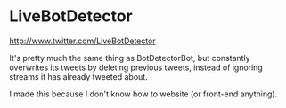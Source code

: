 LiveBotDetector
===============

http://www.twitter.com/LiveBotDetector

It's pretty much the same thing as BotDetectorBot, but constantly overwrites
its tweets by deleting previous tweets, instead of ignoring streams it has 
already tweeted about.

I made this because I don't know how to website (or front-end anything).
